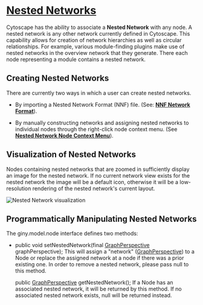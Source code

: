 [Nested Networks](http://wiki.cytoscape.org/Cytoscape_3/UserManual/Cytoscape_3/UserManual/Nested_Networks)
==========================================================================================================

Cytoscape has the ability to associate a **Nested Network** with any
node. A nested network is any other network currently defined in
Cytoscape. This capability allows for creation of network hierarchies as
well as circular relationships. For example, various module-finding
plugins make use of nested networks in the overview network that they
generate. There each node representing a module contains a nested
network.

Creating Nested Networks
------------------------

There are currently two ways in which a user can create nested networks.

-   By importing a Nested Network Format (NNF) file. (See: **[NNF
    Network
    Format](http://wiki.cytoscape.org/Cytoscape_3/UserManual/Cytoscape_3/UserManual/Network_Formats#nnf)**).

-   By manually constructing networks and assigning nested networks to
    individual nodes through the right-click node context menu. (See
    **[Nested Network Node Context
    Menu](http://wiki.cytoscape.org/Cytoscape_3/UserManual/Cytoscape_3/UserManual/Navigation_Layout#NestedNetwork)**).

Visualization of Nested Networks
--------------------------------

Nodes containing nested networks that are zoomed in sufficiently display
an image for the nested network. If no current network view exists for
the nested network the image will be a default icon, otherwise it will
be a low-resolution rendering of the nested network's current layout.

![Nested Network
visualization](http://wiki.cytoscape.org//Cytoscape_3/UserManual/Nested_Networks?action=AttachFile&do=get&target=NestedNetwork.png)

Programmatically Manipulating Nested Networks
---------------------------------------------

The giny.model.node interface defines two methods:

-   public void setNestedNetwork(final
    [GraphPerspective](http://wiki.cytoscape.org/Cytoscape_3/UserManual/GraphPerspective#)
    graphPerspective); This will assign a "network"
    ([GraphPerspective](http://wiki.cytoscape.org/Cytoscape_3/UserManual/GraphPerspective#))
    to a Node or replace the assigned network at a node if there was a
    prior existing one. In order to remove a nested network, please pass
    null to this method.

    public
    [GraphPerspective](http://wiki.cytoscape.org/Cytoscape_3/UserManual/GraphPerspective#)
    getNestedNetwork(); If a Node has an associated nested network, it
    will be returned by this method. If no associated nested network
    exists, null will be returned instead.
